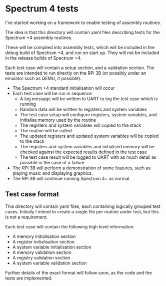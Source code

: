 # Spectrum 4 tests

I've started working on a framework to enable testing of assembly routines.

The idea is that this directory will contain yaml files describing tests for
the Spectrum +4 assembly routines.

These will be compiled into assembly tests, which will be included in the debug
build of Spectrum +4, and run on start up. They will not be included in the
release builds of Spectrum +4.

Each test case will contain a setup section, and a validation section. The
tests are intended to run directly on the RPi 3B (or possibly under an emulator
such as QEMU, if possible).

* The Spectrum +4 standard initialisation will occur
* Each test case will be run in sequence
  - A log message will be written to UART to log the test case which is running
  - Random data will be written to registers and system variables
  - The test case setup will configure registers, system variables, and
    initialise memory used by the routine
  - The registers and system variables will copied to the stack
  - The routine will be called
  - The updated registers and updated system variables will be copied to the
    stack
  - The registers and system variables and initialised memory will be checked
    against the expected results defined in the test case
  - The test case result will be logged to UART with as much detail as possible
    in the case of a failure
* The RPi 3B will perform a demonstration of some features, such as playing
  music and displaying graphics.
* The RPi 3B will continue running Spectrum 4+ as normal.

## Test case format

This directory will contain yaml files, each containing logically grouped test
cases. Initially I intend to create a single file per routine under test, but
this is not a requirement.

Each test case will contain the following high level information:

* A memory initialisation section
* A register initialisation section
* A system variable initialisation section
* A memory validation section
* A registry validation section
* A system variable validation section

Further details of the exact format will follow soon, as the code and the tests
are implemented.
